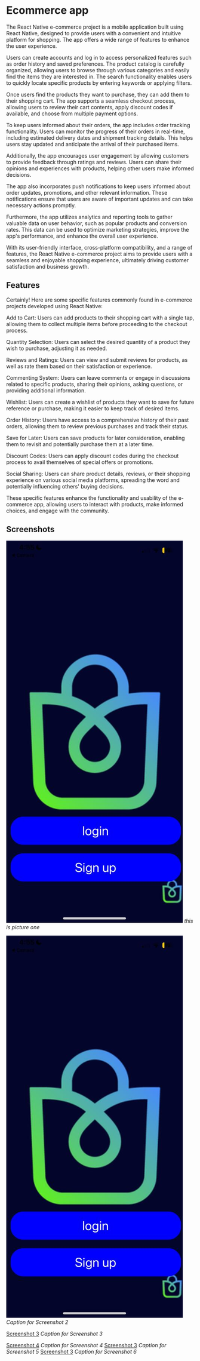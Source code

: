 # Ecommerce app

The React Native e-commerce project is a mobile application built using React Native, designed to provide users with a convenient and intuitive platform for shopping. The app offers a wide range of features to enhance the user experience.

Users can create accounts and log in to access personalized features such as order history and saved preferences. The product catalog is carefully organized, allowing users to browse through various categories and easily find the items they are interested in. The search functionality enables users to quickly locate specific products by entering keywords or applying filters.

Once users find the products they want to purchase, they can add them to their shopping cart. The app supports a seamless checkout process, allowing users to review their cart contents, apply discount codes if available, and choose from multiple payment options.

To keep users informed about their orders, the app includes order tracking functionality. Users can monitor the progress of their orders in real-time, including estimated delivery dates and shipment tracking details. This helps users stay updated and anticipate the arrival of their purchased items.

Additionally, the app encourages user engagement by allowing customers to provide feedback through ratings and reviews. Users can share their opinions and experiences with products, helping other users make informed decisions.

The app also incorporates push notifications to keep users informed about order updates, promotions, and other relevant information. These notifications ensure that users are aware of important updates and can take necessary actions promptly.

Furthermore, the app utilizes analytics and reporting tools to gather valuable data on user behavior, such as popular products and conversion rates. This data can be used to optimize marketing strategies, improve the app's performance, and enhance the overall user experience.

With its user-friendly interface, cross-platform compatibility, and a range of features, the React Native e-commerce project aims to provide users with a seamless and enjoyable shopping experience, ultimately driving customer satisfaction and business growth.

## Features

Certainly! Here are some specific features commonly found in e-commerce projects developed using React Native:

Add to Cart: Users can add products to their shopping cart with a single tap, allowing them to collect multiple items before proceeding to the checkout process.

Quantity Selection: Users can select the desired quantity of a product they wish to purchase, adjusting it as needed.

Reviews and Ratings: Users can view and submit reviews for products, as well as rate them based on their satisfaction or experience.

Commenting System: Users can leave comments or engage in discussions related to specific products, sharing their opinions, asking questions, or providing additional information.

Wishlist: Users can create a wishlist of products they want to save for future reference or purchase, making it easier to keep track of desired items.

Order History: Users have access to a comprehensive history of their past orders, allowing them to review previous purchases and track their status.

Save for Later: Users can save products for later consideration, enabling them to revisit and potentially purchase them at a later time.

Discount Codes: Users can apply discount codes during the checkout process to avail themselves of special offers or promotions.

Social Sharing: Users can share product details, reviews, or their shopping experience on various social media platforms, spreading the word and potentially influencing others' buying decisions.

These specific features enhance the functionality and usability of the e-commerce app, allowing users to interact with products, make informed choices, and engage with the community.

## Screenshots

![Screenshot 1](./assets/IImage1.jpeg)
_this is picture one_

![Screenshot 2](./assets/IImage1.jpeg)
_Caption for Screenshot 2_

[Screenshot 3](./assets/IImage3.jpeg)
_Caption for Screenshot 3_

[Screenshot 4](./assets/IImage4.jpeg)
_Caption for Screenshot 4_
[Screenshot 3](./assets/IImage5.jpeg)
_Caption for Screenshot 5_
[Screenshot 3](./assets/IImage6.jpeg)
_Caption for Screenshot 6_
